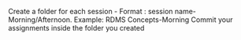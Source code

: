 Create a folder for each session - Format : session name-Morning/Afternoon. Example: RDMS Concepts-Morning
Commit your assignments inside the folder you created
